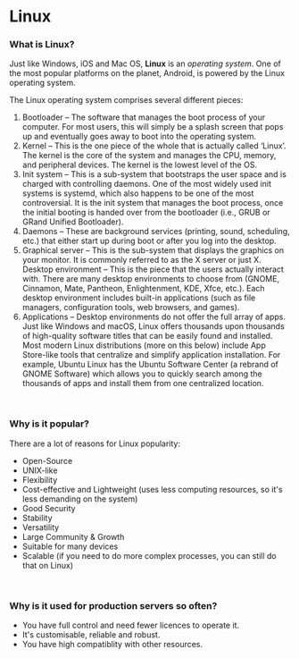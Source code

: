 # Linux

### What is Linux?

Just like Windows, iOS and Mac OS, **Linux** is an *operating system*. One of the most popular platforms on the planet, Android, is powered by the Linux operating system. 


The Linux operating system comprises several different pieces:

1. Bootloader –  The software that manages the boot process of your computer. For most users, this will simply be a splash screen that pops up and eventually goes away to boot into the operating system.
2. Kernel – This is the one piece of the whole that is actually called ‘Linux’. The kernel is the core of the system and manages the CPU, memory, and peripheral devices. The kernel is the lowest level of the OS.
3. Init system – This is a sub-system that bootstraps the user space and is charged with controlling daemons. One of the most widely used init systems is systemd, which also happens to be one of the most controversial. It is the init system that manages the boot process, once the initial booting is handed over from the bootloader (i.e., GRUB or GRand Unified Bootloader).
4. Daemons – These are background services (printing, sound, scheduling, etc.) that either start up during boot or after you log into the desktop.
5. Graphical server – This is the sub-system that displays the graphics on your monitor. It is commonly referred to as the X server or just X.
Desktop environment – This is the piece that the users actually interact with. There are many desktop environments to choose from (GNOME, Cinnamon, Mate, Pantheon, Enlightenment, KDE, Xfce, etc.). Each desktop environment includes built-in applications (such as file managers, configuration tools, web browsers, and games).
6. Applications – Desktop environments do not offer the full array of apps. Just like Windows and macOS, Linux offers thousands upon thousands of high-quality software titles that can be easily found and installed. Most modern Linux distributions (more on this below) include App Store-like tools that centralize and simplify application installation. For example, Ubuntu Linux has the Ubuntu Software Center (a rebrand of GNOME Software) which allows you to quickly search among the thousands of apps and install them from one centralized location.

<br>

### Why is it popular?
There are a lot of reasons for Linux popularity:
- Open-Source
- UNIX-like
- Flexibility
- Cost-effective and Lightweight (uses less computing resources, so it's less demanding on the system)
- Good Security
- Stability 
- Versatility
- Large Community & Growth
- Suitable for many devices
- Scalable (if you need to do more complex processes, you can still do that on Linux)


<br>

### Why is it used for production servers so often?
- You have full control and need fewer licences to operate it. 
- It's customisable, reliable and robust. 
- You have high compatiblity with other resources.

